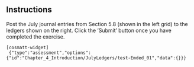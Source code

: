 ## Instructions

Post the July journal entries from Section 5.8 (shown in the left grid) to the ledgers shown on the right. Click the ‘Submit’ button once you have completed the exercise.

```
[cosmatt-widget]
 {"type":"assessment","options":{"id":"Chapter_4_Introduction/JulyLedgers/test-Emded_01","data":{}}} 
```

